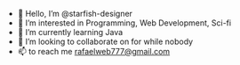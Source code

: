 - 👋 Hello, I’m @starfish-designer
- 👀 I’m interested in Programming, Web Development, Sci-fi
- 🌱 I’m currently learning Java
- 💞️ I’m looking to collaborate on for while nobody
- 📫 to reach me rafaelweb777@gmail.com

<!---
starfish-designer/starfish-designer is a ✨ special ✨ repository because its `README.md` (this file) appears on your GitHub profile.
You can click the Preview link to take a look at your changes.
--->
